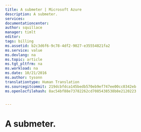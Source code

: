 ```yaml
---
title: A submeter | Microsoft Azure
description: A submeter.
services: 
documentationcenter: 
author: squillace
manager: timlt
editor: 
tags: billing
ms.assetid: b2c3d6f6-9c78-4df2-9027-e35554821fa2
ms.service: value
ms.devlang: na
ms.topic: article
ms.tgt_pltfrm: na
ms.workload: na
ms.date: 10/21/2016
ms.author: tysonn
translationtype: Human Translation
ms.sourcegitcommit: 219dcbfdca145bedb570eb9ef747ee00cc0342eb
ms.openlocfilehash: 8ac54bf88e73782262cd7085438538b8e2120223


---
```

# <a name="to-be-submitted"></a>A submeter.



<!--HONumber=Nov16_HO2-->


